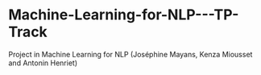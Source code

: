 # Machine-Learning-for-NLP---TP-Track
Project in Machine Learning for NLP (Joséphine Mayans, Kenza Miousset and Antonin Henriet)
